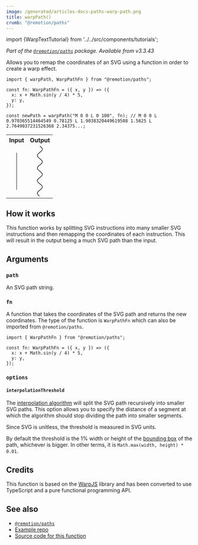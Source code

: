 ```yaml
---
image: /generated/articles-docs-paths-warp-path.png
title: warpPath()
crumb: "@remotion/paths"
---
```


import {WarpTextTutorial} from '../../src/components/tutorials';

<WarpTextTutorial />

_Part of the [`@remotion/paths`](/docs/paths) package. Available from v3.3.43_

Allows you to remap the coordinates of an SVG using a function in order to create a warp effect.

```tsx twoslash title="warp-path.ts"
import { warpPath, WarpPathFn } from "@remotion/paths";

const fn: WarpPathFn = ({ x, y }) => ({
  x: x + Math.sin(y / 4) * 5,
  y: y,
});

const newPath = warpPath("M 0 0 L 0 100", fn); // M 0 0 L 0.970365514464549 0.78125 L 1.9038320449619508 1.5625 L 2.7649037231526368 2.34375...;
```

<table>
<tr>
<th align="center">
Input
</th>
<th align="center">
Output
</th>
</tr>
<tr>
<td align="center">
<svg viewBox="-20 0 40 100" style={{height: 100}}>
  <path d="M 0 0 L 0 100" stroke="black" strokeWidth={3}></path>
</svg>
</td>
<td align="center">
<svg viewBox="-20 0 40 100" style={{height: 100}}>
  <path d="M 0 0 L 0.970365514464549 0.78125 L 1.9038320449619508 1.5625 L 2.7649037231526368 2.34375 L 3.5208375572726687 3.125 L 4.142888512580358 3.90625 L 4.607402566045721 4.6875 L 4.896716170937308 5.46875 L 4.999827928391245 6.25 L 4.912816925072913 7.03125 L 4.6389918292815775 7.8125 L 4.1887650759902435 8.59375 L 3.5792569250428965 9.375 L 2.8336444485370142 10.15625 L 1.9802802027065005 10.9375 L 1.0516140975653265 11.71875 L 0.08295946114673952 12.5 L -0.8888497801925157 13.28125 L -1.826859743528138 14.0625 L -2.6954017925759493 14.84375 L -3.461448868289758 15.625 L -4.095871371210911 16.40625 L -4.574544839562133 17.1875 L -4.879267302672675 17.96875 L -4.998451426581117 18.75 L -4.927565132383498 19.53125 L -4.669303932434802 20.3125 L -4.23348843117139 21.09375 L -3.6366908881738444 21.875 L -2.901605043731207 22.65625 L -2.0561831698319675 23.4375 L -1.132573160960709 24.21875 L -0.16589608273778408 25 L 0.8070893368327121 25.78125 L 1.7493844896367943 26.5625 L 2.625157791372104 27.34375 L 3.4011072083844276 28.125 L 4.047726596163411 28.90625 L 4.540427695886122 29.6875 L 4.860475124124084 30.46875 L 4.99569880192535 31.25 L 4.940956732542519 32.03125 L 4.698330530285226 32.8125 L 4.277046265344189 33.59375 L 3.693123634530507 34.375 L 2.968766798514854 35.15625 L 2.131520049504873 35.9375 L 1.2132204158241793 36.71875 L 0.24878703150539308 37.5 L -0.7251066938394417 38.28125 L -1.671427612987411 39.0625 L -2.5541910584055962 39.84375 L -3.3398291902092057 40.625 L -3.998467442168012 41.40625 L -4.505060527802941 42.1875 L -4.840344808963141 42.96875 L -4.991570812248588 43.75 L -4.952988038710723 44.53125 L -4.726063631524939 45.3125 L -4.31942658660843 46.09375 L -3.748539627622706 46.875 L -3.0351112225962185 47.65625 L -2.206270100741183 48.4375 L -1.293533659173177 49.21875 L -0.33160948675600344 50 L 0.6429244218407533 50.78125 L 1.5930105758749626 51.5625 L 2.4825211315160853 52.34375 L 3.277631684205266 53.125 L 3.9481074707543513 53.90625 L 4.468453072241857 54.6875 L 4.8188818992636255 55.46875 L 4.986068594026995 56.25 L 4.963655738551176 57.03125 L 4.752495600958368 57.8125 L 4.360617727244791 58.59375 L 3.8029236108824334 59.375 L 3.100620050702746 60.15625 L 2.280412744116503 60.9375 L 1.3734907799817961 61.71875 L 0.41434064665299114 62.5 L -0.5605651464245245 63.28125 L -1.5141549672811254 64.0625 L -2.410167742139434 64.84375 L -3.2145318139578256 65.625 L -3.896660546517933 66.40625 L -4.430615407595479 67.1875 L -4.7960923039756995 67.96875 L -4.97919366207537 68.75 L -4.972956895141175 69.53125 L -4.777619161604328 70.3125 L -4.400608346927072 71.09375 L -3.8562606118641445 71.875 L -3.165275247609673 72.65625 L -2.3539275674317985 73.4375 L -1.45306976526817 74.21875 L -0.49695773449424085 75 L 0.47805154190941496 75.78125 L 1.4348824969306184 76.5625 L 2.337150809875451 77.34375 L 3.150546951481852 78.125 L 3.8441408333030616 78.90625 L 4.391557950945079 79.6875 L 4.771982297299119 80.46875 L 4.970947909130105 81.25 L 4.980888947780822 82.03125 L 4.801427396699442 82.8125 L 4.439387435844302 83.59375 L 3.9085359463668135 84.375 L 3.229059013105301 85.15625 L 2.426794331333073 85.9375 L 1.5322487061548606 86.71875 L 0.5794380049827966 87.5 L -0.3954063251024031 88.28125 L -1.3552149893143026 89.0625 L -2.2634904370038287 89.84375 L -3.0856947124393805 90.625 L -3.7905627903034036 91.40625 L -4.351291455192668 92.1875 L -4.746558516955883 92.96875 L -4.9613336053280985 93.75 L -4.987449712697998 94.53125 L -4.823913751602394 95.3125 L -4.476944317731847 96.09375 L -3.9597352224766382 96.875 L -3.2919537868915727 97.65625 L -2.4989929748834614 98.4375 L -1.6110058039005881 99.21875 L -0.6617587504888651 100" fill="transparent" stroke="black" strokeWidth={3}></path>
</svg>
</td>
</tr>
</table>

## How it works

This function works by splitting SVG instructions into many smaller SVG instructions and then remapping the coordinates of each instruction. This will result in the output being a much SVG path than the input.

## Arguments

### `path`

An SVG path string.

### `fn`

A function that takes the coordinates of the SVG path and returns the new coordinates. The type of the function is `WarpPathFn` which can also be imported from `@remotion/paths`.

```tsx twoslash
import { WarpPathFn } from "@remotion/paths";

const fn: WarpPathFn = ({ x, y }) => ({
  x: x + Math.sin(y / 4) * 5,
  y: y,
});
```

### `options`

#### `interpolationThreshold`

The [interpolation algorithm](/docs/paths/warp-path#how-it-works) will split the SVG path recursively into smaller SVG paths. This option allows you to specify the distance of a segment at which the algorithm should stop dividing the path into smaller segments.

Since SVG is unitless, the threshold is measured in SVG units.

By default the threshold is the 1% width or height of the [bounding box](/docs/paths/get-bounding-box) of the path, whichever is bigger. In other terms, it is `Math.max(width, height) * 0.01`.

## Credits

This function is based on the [WarpJS](https://benjamminf.github.io/warpjs/) library and has been converted to use TypeScript and a pure functional programming API.

## See also

- [`@remotion/paths`](/docs/paths)
- [Example repo](https://github.com/remotion-dev/text-warping)
- [Source code for this function](https://github.com/remotion-dev/remotion/blob/main/packages/paths/src/warp-path.ts)
